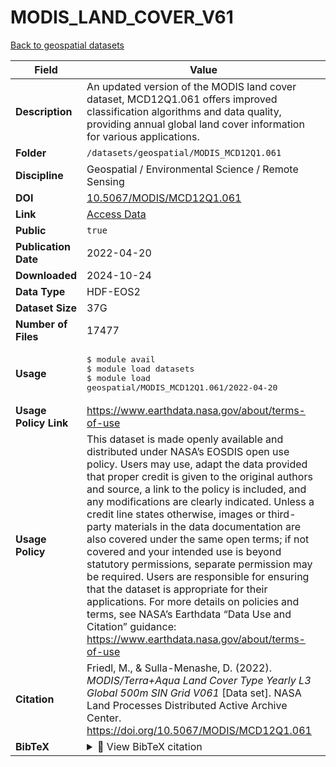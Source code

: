 # MODIS_LAND_COVER_V61

[Back to geospatial datasets](../geospatial.md)

| Field | Value |
|--------|-------|
| **Description** | An updated version of the MODIS land cover dataset, MCD12Q1.061 offers improved classification algorithms and data quality, providing annual global land cover information for various applications. |
| **Folder** | `/datasets/geospatial/MODIS_MCD12Q1.061` |
| **Discipline** | Geospatial / Environmental Science / Remote Sensing |
| **DOI** | [10.5067/MODIS/MCD12Q1.061](https://doi.org/10.5067/MODIS/MCD12Q1.061) |
| **Link** | [Access Data](https://app.globus.org/file-manager?origin_id=bfc25d77-927c-4c88-b63a-13b698759056&origin_path=%2F) |
| **Public** | `true` |
| **Publication Date** | 2022-04-20 |
| **Downloaded** | 2024-10-24 |
| **Data Type** | HDF-EOS2 |
| **Dataset Size** | 37G |
| **Number of Files** | 17477 |
| **Usage** | <pre>&#36; module avail<br>&#36; module load datasets<br>&#36; module load geospatial/MODIS_MCD12Q1.061/2022-04-20</pre> |
| **Usage Policy Link** | https://www.earthdata.nasa.gov/about/terms-of-use |
| **Usage Policy** | This dataset is made openly available and distributed under NASA’s EOSDIS open use policy. Users may use, adapt the data provided that proper credit is given to the original authors and source, a link to the policy is included, and any modifications are clearly indicated. Unless a credit line states otherwise, images or third-party materials in the data documentation are also covered under the same open terms; if not covered and your intended use is beyond statutory permissions, separate permission may be required. Users are responsible for ensuring that the dataset is appropriate for their applications. For more details on policies and terms, see NASA’s Earthdata “Data Use and Citation” guidance: https://www.earthdata.nasa.gov/about/terms-of-use |
| **Citation** | Friedl, M., &amp; Sulla-Menashe, D. (2022). <i>MODIS/Terra+Aqua Land Cover Type Yearly L3 Global 500m SIN Grid V061</i> [Data set]. NASA Land Processes Distributed Active Archive Center. https://doi.org/10.5067/MODIS/MCD12Q1.061 |
| **BibTeX** | <details><summary>📜 View BibTeX citation</summary><pre>@dataset{Friedl_SullaMenashe_MCD12Q1_2022,<br>  author       = {Friedl, M. and Sulla-Menashe, D.},<br>  title        = {MODIS/Terra+Aqua Land Cover Type Yearly L3 Global 500m SIN Grid V061},<br>  year         = {2022},<br>  publisher    = {NASA Land Processes Distributed Active Archive Center (LP DAAC)},<br>  doi          = {10.5067/MODIS/MCD12Q1.061},<br>  url          = {https://doi.org/10.5067/MODIS/MCD12Q1.061},<br>  type         = {dataset}<br>}</pre> |
